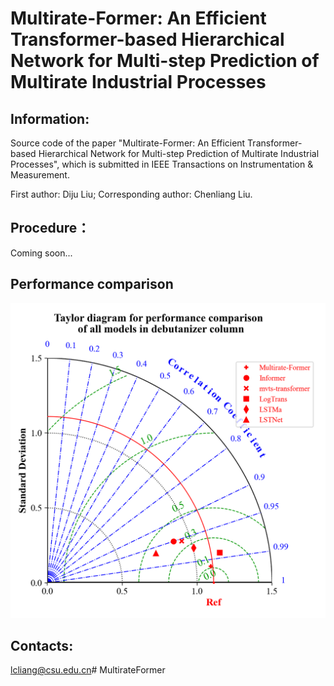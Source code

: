 # Multirate-Former: An Efficient Transformer-based Hierarchical Network for Multi-step Prediction of Multirate Industrial Processes

## Information:

Source code of the paper "Multirate-Former: An Efficient Transformer-based Hierarchical Network for Multi-step Prediction of Multirate Industrial Processes", which is submitted in IEEE Transactions on Instrumentation & Measurement.

First author: Diju Liu; Corresponding author: Chenliang Liu.

## Procedure：

Coming soon...

## Performance comparison
![Taylor diagrams of debutanizer column](https://github.com/CSUIIS/MultirateFormer/blob/main/Taylor%20diagrams%20of%20debutanizer%20column.png)

## Contacts:

lcliang@csu.edu.cn# MultirateFormer
